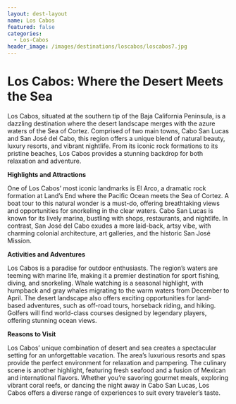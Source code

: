 ```yaml
---
layout: dest-layout
name: Los Cabos
featured: false
categories:
  - Los-Cabos
header_image: /images/destinations/loscabos/loscabos7.jpg
---
```

# **Los Cabos: Where the Desert Meets the Sea**

Los Cabos, situated at the southern tip of the Baja California Peninsula, is a dazzling destination where the desert landscape merges with the azure waters of the Sea of Cortez. Comprised of two main towns, Cabo San Lucas and San José del Cabo, this region offers a unique blend of natural beauty, luxury resorts, and vibrant nightlife. From its iconic rock formations to its pristine beaches, Los Cabos provides a stunning backdrop for both relaxation and adventure.

**Highlights and Attractions**

One of Los Cabos’ most iconic landmarks is El Arco, a dramatic rock formation at Land’s End where the Pacific Ocean meets the Sea of Cortez. A boat tour to this natural wonder is a must-do, offering breathtaking views and opportunities for snorkeling in the clear waters. Cabo San Lucas is known for its lively marina, bustling with shops, restaurants, and nightlife. In contrast, San José del Cabo exudes a more laid-back, artsy vibe, with charming colonial architecture, art galleries, and the historic San José Mission.

**Activities and Adventures**

Los Cabos is a paradise for outdoor enthusiasts. The region’s waters are teeming with marine life, making it a premier destination for sport fishing, diving, and snorkeling. Whale watching is a seasonal highlight, with humpback and gray whales migrating to the warm waters from December to April. The desert landscape also offers exciting opportunities for land-based adventures, such as off-road tours, horseback riding, and hiking. Golfers will find world-class courses designed by legendary players, offering stunning ocean views.

**Reasons to Visit**

Los Cabos’ unique combination of desert and sea creates a spectacular setting for an unforgettable vacation. The area’s luxurious resorts and spas provide the perfect environment for relaxation and pampering. The culinary scene is another highlight, featuring fresh seafood and a fusion of Mexican and international flavors. Whether you’re savoring gourmet meals, exploring vibrant coral reefs, or dancing the night away in Cabo San Lucas, Los Cabos offers a diverse range of experiences to suit every traveler’s taste.

